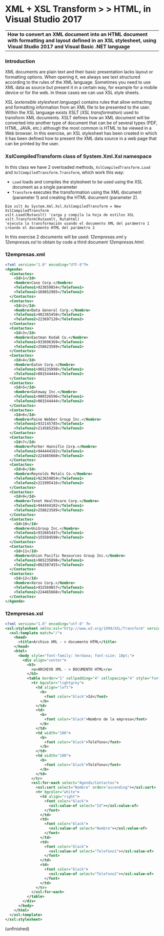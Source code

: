 # XML + XSL Transform > > HTML, in Visual Studio 2017

<table>
 <tr><td><b>How to convert an XML document into an HTML document with formatting and layout defined in an XSL stylesheet, using Visual Studio 2017 and Visual Basic .NET language</b></td></tr>
</table>  

### Introduction

XML documents are plain text and their basic presentation lacks layout or formatting options. When opening it, we always see text structured according to the rules of the XML language. Sometimes you need to use XML data as source but present it in a certain way, for example for a mobile device or for the web. In these cases we can use XSL style sheets.

XSL (*extensible stylesheet language*) contains rules that allow extracting and formatting information from an XML file to be presented to the user. Within the XSL language exists XSLT (*XSL transformation*) used to transform XML documents. XSLT defines how an XML document will be converted into another type of document that can be of several types (PDF, HTML, JAVA, etc.) although the most common is HTML to be viewed in a Web browser.
In this exercise, an XSL stylesheet has been created in which it has been defined how to present the XML data source in a web page that can be printed by the user.

### XslCompiledTransform class of System.Xml.Xsl namespace

In this class we have 2 overloaded methods, `XslCompiledTransform.Load` and `XslCompiledTransform.Transform`, which work this way:

* `Load` loads and compiles the stylesheet to be used using the XSL document as a single parameter
* `Transform` executes the transformation using the XML document (parameter 1) and creating the HTML document (parameter 2).

```vbnet
Dim xslt As System.Xml.Xsl.XslCompiledTransform = New XslCompiledTransform
xslt.Load(Rutaxslt) 'carga y compila la hoja de estilos XSL
xslt.Transform(Rutaxmlt, Rutahtml)
'ejecuta la transformación usando el documento XML del parámetro 1 creando el documento HTML del parámetro 2
```

In this exercise 2 documents will be used: _12empresas.xml_ y _12empresas.xsl_ to obtain by code a third document _12empresas.html_.

### 12empresas.xml

```xml
<?xml version="1.0" encoding="UTF-8"?>
<Agenda>
  <Contactos>
    <Id>1</Id>
    <Nombre>Case Corp.</Nombre>
    <Telefono1>923659854</Telefono1>
    <Telefono2>169852985</Telefono2>
  </Contactos>
  <Contactos>
    <Id>2</Id>
    <Nombre>Data General Corp.</Nombre>
    <Telefono1>902365458</Telefono1>
    <Telefono2>223697120</Telefono2>
  </Contactos>
  <Contactos>
    <Id>3</Id>
    <Nombre>Eastman Kodak Co.</Nombre>
    <Telefono1>933696369</Telefono1>
    <Telefono2>258623589</Telefono2>
  </Contactos>
  <Contactos>
    <Id>4</Id>
    <Nombre>Eaton Corp.</Nombre>
    <Telefono1>965235898</Telefono1>
    <Telefono2>001544444</Telefono2>
  </Contactos>
  <Contactos>
    <Id>5</Id>
    <Nombre>Gateway Inc.</Nombre>
    <Telefono1>900326596</Telefono1>
    <Telefono2>001544444</Telefono2>
  </Contactos>
  <Contactos>
    <Id>6</Id>
    <Nombre>Paine Webber Group Inc.</Nombre>
    <Telefono1>932145785</Telefono1>
    <Telefono2>214585258</Telefono2>
  </Contactos>
  <Contactos>
    <Id>7</Id>
    <Nombre>Parker Hannifin Corp.</Nombre>
    <Telefono1>944444102</Telefono1>
    <Telefono2>224465668</Telefono2>
  </Contactos>
  <Contactos>
    <Id>8</Id>
    <Nombre>Reynolds Metals Co.</Nombre>
    <Telefono1>923659854</Telefono1>
    <Telefono2>221995416</Telefono2>
  </Contactos>
  <Contactos>
    <Id>9</Id>
    <Nombre>Tenet Healthcare Corp.</Nombre>
    <Telefono1>944444102</Telefono1>
    <Telefono2>258623589</Telefono2>
  </Contactos>
  <Contactos>
    <Id>10</Id>
    <Nombre>UniGroup Inc.</Nombre>
    <Telefono1>932665447</Telefono1>
    <Telefono2>155584598</Telefono2>
  </Contactos>
  <Contactos>
    <Id>11</Id>
    <Nombre>Union Pacific Resources Group Inc.</Nombre>
    <Telefono1>965235898</Telefono1>
    <Telefono2>002587455</Telefono2>
  </Contactos>
  <Contactos>
    <Id>12</Id>
    <Nombre>Xerox Corp.</Nombre>
    <Telefono1>932569857</Telefono1>
    <Telefono2>224465668</Telefono2>
  </Contactos>
</Agenda>
```

### 12empresas.xsl

```xml
<?xml version="1.0" encoding="utf-8" ?>
<xsl:stylesheet xmlns:xsl="http://www.w3.org/1999/XSL/Transform" version="1.0">
  <xsl:template match="/">
    <head>
      <title>Archivo XML - > documento HTML</title>
    </head>
    <html>
      <body style="font-family: Verdana; font-size: 10pt;">
        <div align="center">
          <h3>
            <u>ARCHIVO XML - > DOCUMENTO HTML</u>
          </h3>
          <table border="1" cellpadding="4" cellspacing="4" style="font-family: Verdana; font-size: 10pt;">
            <tr bgcolor="lightgrey">
              <td align="left">
                <b>
                  <font color="black">Id</font>
                </b>
              </td>
			  <td>
                <b>
                  <font color="black">Nombre de la empresa</font>
                </b>
              </td>
              <td width="100">
                <b>
                  <font color="black">Teléfono</font>
                </b>
              </td>
              <td width="100">
                <b>
                  <font color="black">Teléfono</font>
                </b>
              </td>
            </tr>
            <xsl:for-each select="Agenda/Contactos">
              <xsl:sort select="Nombre" order="ascending"></xsl:sort>
              <tr bgcolor="white">
                <td align="right">
                  <font color="black">
                    <xsl:value-of select="Id"></xsl:value-of>
                  </font>
                </td>
                <td>
                  <font color="black">
                    <xsl:value-of select="Nombre"></xsl:value-of>
                  </font>
                </td>
                <td>
                  <font color="black">
                    <xsl:value-of select="Telefono1"></xsl:value-of>
                  </font>
                </td>
                <td>
                  <font color="black">
                    <xsl:value-of select="Telefono2"></xsl:value-of>
                  </font>
                </td>
              </tr>
            </xsl:for-each>
          </table>
        </div>
      </body>
    </html>
  </xsl:template>
</xsl:stylesheet>
```

(unfinished)
